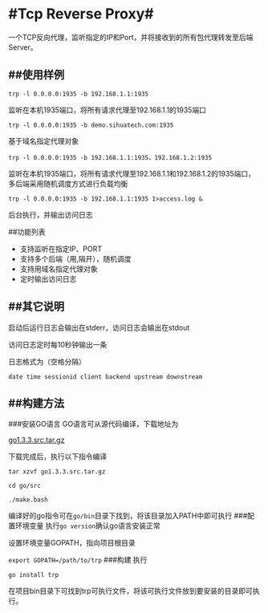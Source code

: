 #Tcp Reverse Proxy#
====

一个TCP反向代理，监听指定的IP和Port，并将接收到的所有包代理转发至后端Server。

##使用样例
-----
`trp -l 0.0.0.0:1935 -b 192.168.1.1:1935`

监听在本机1935端口，将所有请求代理至192.168.1.1的1935端口

`trp -l 0.0.0.0:1935 -b demo.sihuatech.com:1935`

基于域名指定代理对象

`trp -l 0.0.0.0:1935 -b 192.168.1.1:1935，192.168.1.2:1935`

监听在本机1935端口，将所有请求代理至192.168.1.1和192.168.1.2的1935端口，多后端采用随机调度方式进行负载均衡

`trp -l 0.0.0.0:1935 -b 192.168.1.1:1935 1>access.log &`

后台执行，并输出访问日志

##功能列表
* 支持监听在指定IP、PORT
* 支持多个后端（用,隔开），随机调度
* 支持用域名指定代理对象
* 定时输出访问日志

##其它说明
----
启动后运行日志会输出在stderr，访问日志会输出在stdout

访问日志定时每10秒钟输出一条

日志格式为（空格分隔）

`date time sessionid client backend upstream downstream`

##构建方法
----
###安装GO语言
GO语言可从源代码编译，下载地址为

[go1.3.3.src.tar.gz](http://www.golangtc.com/static/go/go1.3.3.src.tar.gz)

下载完成后，执行以下指令编译

`tar xzvf go1.3.3.src.tar.gz`

`cd go/src`

`./make.bash`

编译好的go指令可在`go/bin`目录下找到，将该目录加入PATH中即可执行
###配置环境变量
执行`go version`确认go语言安装正常

设置环境变量GOPATH，指向项目根目录

`export GOPATH=/path/to/trp`
###构建
执行

`go install trp`

在项目bin目录下可找到trp可执行文件，将该可执行文件放到要安装的目录即可执行。






